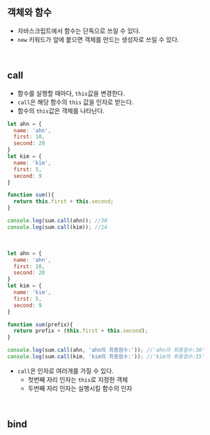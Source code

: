 ## 객체와 함수
- 자바스크립트에서 함수는 단독으로 쓰일 수 있다.
- ```new``` 키워드가 앞에 붙으면 객체를 만드는 생성자로 쓰일 수 있다. 

<br>

## call
- 함수를 실행할 때마다, ```this```값을 변경한다.
- ```call```은 해당 함수의 ```this``` 값을 인자로 받는다.
- 함수의 ```this```값은 객체를 나타난다. 

```javascript
let ahn = {
  name: 'ahn',
  first: 10,
  second: 20
}
let kim = {
  name: 'kim',
  first: 5,
  second: 9
}

function sum(){
  return this.first + this.second;
}

console.log(sum.call(ahn)); //30
console.log(sum.call(kim)); //14


```
<br>

```javascript
let ahn = {
  name: 'ahn',
  first: 10,
  second: 20
}
let kim = {
  name: 'kim',
  first: 5,
  second: 9
}

function sum(prefix){
  return prefix + (this.first + this.second);
}

console.log(sum.call(ahn, 'ahn의 최종점수:')); //'ahn의 최종점수:30'
console.log(sum.call(kim, 'kim의 최종점수:')); //'kim의 최종점수:15'

```
- ```call```은 인자로 여러개를 가질 수 있다.
   - 첫번째 자리 인자는 ```this```로 지정한 객체
   - 두번째 자리 인자는 실행시킬 함수의 인자

<br>

## bind








